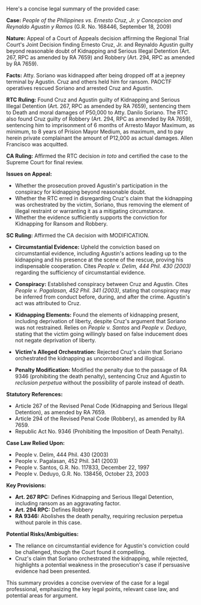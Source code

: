 Here's a concise legal summary of the provided case:

**Case:** *People of the Philippines vs. Ernesto Cruz, Jr. y Concepcion and Reynaldo Agustin y Ramos* (G.R. No. 168446, September 18, 2009)

**Nature:** Appeal of a Court of Appeals decision affirming the Regional Trial Court's Joint Decision finding Ernesto Cruz, Jr. and Reynaldo Agustin guilty beyond reasonable doubt of Kidnapping and Serious Illegal Detention (Art. 267, RPC as amended by RA 7659) and Robbery (Art. 294, RPC as amended by RA 7659).

**Facts:** Atty. Soriano was kidnapped after being dropped off at a jeepney terminal by Agustin. Cruz and others held him for ransom. PAOCTF operatives rescued Soriano and arrested Cruz and Agustin.

**RTC Ruling:** Found Cruz and Agustin guilty of Kidnapping and Serious Illegal Detention (Art. 267, RPC as amended by RA 7659), sentencing them to Death and moral damages of P50,000 to Atty. Danilo Soriano. The RTC also found Cruz guilty of Robbery (Art. 294, RPC as amended by RA 7659), sentencing him to imprisonment of 6 months of Arresto Mayor Maximum, as minimum, to 8 years of Prision Mayor Medium, as maximum, and to pay herein private complainant the amount of P12,000 as actual damages. Allen Francisco was acquitted.

**CA Ruling:** Affirmed the RTC decision *in toto* and certified the case to the Supreme Court for final review.

**Issues on Appeal:**
*   Whether the prosecution proved Agustin's participation in the conspiracy for kidnapping beyond reasonable doubt.
*   Whether the RTC erred in disregarding Cruz's claim that the kidnapping was orchestrated by the victim, Soriano, thus removing the element of illegal restraint or warranting it as a mitigating circumstance.
*   Whether the evidence sufficiently supports the conviction for Kidnapping for Ransom and Robbery.

**SC Ruling:** Affirmed the CA decision with MODIFICATION.

*   **Circumstantial Evidence:** Upheld the conviction based on circumstantial evidence, including Agustin's actions leading up to the kidnapping and his presence at the scene of the rescue, proving his indispensable cooperation. Cites *People v. Delim, 444 Phil. 430 (2003)* regarding the sufficiency of circumstantial evidence.

*   **Conspiracy:** Established conspiracy between Cruz and Agustin. Cites *People v. Pagalasan, 452 Phil. 341 (2003)*, stating that conspiracy may be inferred from conduct before, during, and after the crime. Agustin's act was attributed to Cruz.

*   **Kidnapping Elements:**  Found the elements of kidnapping present, including deprivation of liberty, despite Cruz's argument that Soriano was not restrained.  Relies on *People v. Santos* and *People v. Deduyo*, stating that the victim going willingly based on false inducement does not negate deprivation of liberty.

*   **Victim's Alleged Orchestration:** Rejected Cruz's claim that Soriano orchestrated the kidnapping as uncorroborated and illogical.

*   **Penalty Modification:** Modified the penalty due to the passage of RA 9346 (prohibiting the death penalty), sentencing Cruz and Agustin to *reclusion perpetua* without the possibility of parole instead of death.

**Statutory References:**

*   Article 267 of the Revised Penal Code (Kidnapping and Serious Illegal Detention), as amended by RA 7659.
*   Article 294 of the Revised Penal Code (Robbery), as amended by RA 7659.
*   Republic Act No. 9346 (Prohibiting the Imposition of Death Penalty).

**Case Law Relied Upon:**

*   People v. Delim, 444 Phil. 430 (2003)
*   People v. Pagalasan, 452 Phil. 341 (2003)
*   People v. Santos, G.R. No. 117833, December 22, 1997
*   People v. Deduyo, G.R. No. 138456, October 23, 2003

**Key Provisions:**

*   **Art. 267 RPC:** Defines Kidnapping and Serious Illegal Detention, including ransom as an aggravating factor.
*   **Art. 294 RPC:** Defines Robbery
*   **RA 9346:** Abolishes the death penalty, requiring reclusion perpetua without parole in this case.

**Potential Risks/Ambiguities:**

*   The reliance on circumstantial evidence for Agustin's conviction could be challenged, though the Court found it compelling.
*   Cruz's claim that Soriano orchestrated the kidnapping, while rejected, highlights a potential weakness in the prosecution's case if persuasive evidence had been presented.

This summary provides a concise overview of the case for a legal professional, emphasizing the key legal points, relevant case law, and potential areas for argument.
